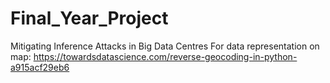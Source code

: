 # Final_Year_Project
Mitigating Inference Attacks in Big Data Centres
For data representation on map: 
  https://towardsdatascience.com/reverse-geocoding-in-python-a915acf29eb6
